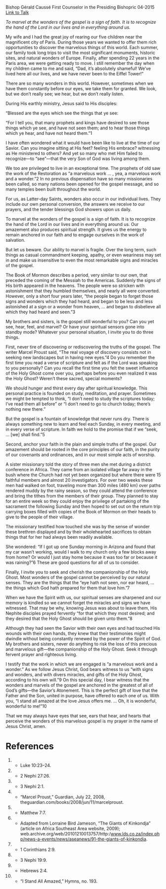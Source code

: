 Bishop Gérald Caussé
First Counselor in the Presiding Bishopric
04-2015
[Link to Talk](https://www.churchofjesuschrist.org/study/general-conference/2015/04/is-it-still-wonderful-to-you?lang=eng)

_To marvel at the wonders of the gospel is a sign of faith. It is to recognize the hand of the Lord in our lives and in everything around us._

My wife and I had the great joy of rearing our five children near the magnificent city of Paris. During those years we wanted to offer them rich opportunities to discover the marvelous things of this world. Each summer, our family took long trips to visit the most significant monuments, historic sites, and natural wonders of Europe. Finally, after spending 22 years in the Paris area, we were getting ready to move. I still remember the day when my children came to me and said, “Dad, it’s absolutely shameful! We’ve lived here all our lives, and we have never been to the Eiffel Tower!”

There are so many wonders in this world. However, sometimes when we have them constantly before our eyes, we take them for granted. We look, but we don’t really see; we hear, but we don’t really listen.

During His earthly ministry, Jesus said to His disciples:



“Blessed are the eyes which see the things that ye see:

“For I tell you, that many prophets and kings have desired to see those things which ye see, and have not seen them; and to hear those things which ye hear, and have not heard them.”1

I have often wondered what it would have been like to live at the time of our Savior. Can you imagine sitting at His feet? feeling His embrace? witnessing as He ministered to others? And yet so many who met Him failed to recognize—to “see”—that the very Son of God was living among them.

We too are privileged to live in an exceptional time. The prophets of old saw the work of the Restoration as “a marvelous work … , yea, a marvelous work and a wonder.”2 In no previous dispensation have so many missionaries been called, so many nations been opened for the gospel message, and so many temples been built throughout the world.

For us, as Latter-day Saints, wonders also occur in our individual lives. They include our own personal conversion, the answers we receive to our prayers, and the tender blessings God showers upon us daily.

To marvel at the wonders of the gospel is a sign of faith. It is to recognize the hand of the Lord in our lives and in everything around us. Our amazement also produces spiritual strength. It gives us the energy to remain anchored in our faith and to engage ourselves in the work of salvation.

But let us beware. Our ability to marvel is fragile. Over the long term, such things as casual commandment keeping, apathy, or even weariness may set in and make us insensitive to even the most remarkable signs and miracles of the gospel.

The Book of Mormon describes a period, very similar to our own, that preceded the coming of the Messiah to the Americas. Suddenly the signs of His birth appeared in the heavens. The people were so stricken with astonishment that they humbled themselves, and nearly all were converted. However, only a short four years later, “the people began to forget those signs and wonders which they had heard, and began to be less and less astonished at a sign or a wonder from heaven, … and began to disbelieve all which they had heard and seen.”3

My brothers and sisters, is the gospel still wonderful to you? Can you yet see, hear, feel, and marvel? Or have your spiritual sensors gone into standby mode? Whatever your personal situation, I invite you to do three things.

First, never tire of discovering or rediscovering the truths of the gospel. The writer Marcel Proust said, “The real voyage of discovery consists not in seeking new landscapes but in having new eyes.”4 Do you remember the first time you read a verse of scripture and felt as if the Lord was speaking to you personally? Can you recall the first time you felt the sweet influence of the Holy Ghost come over you, perhaps before you even realized it was the Holy Ghost? Weren’t these sacred, special moments?

We should hunger and thirst every day after spiritual knowledge. This personal practice is founded on study, meditation, and prayer. Sometimes we might be tempted to think, “I don’t need to study the scriptures today; I’ve read them all before” or “I don’t need to go to church today; there’s nothing new there.”

But the gospel is a fountain of knowledge that never runs dry. There is always something new to learn and feel each Sunday, in every meeting, and in every verse of scripture. In faith we hold to the promise that if we “seek, … [we] shall find.”5

Second, anchor your faith in the plain and simple truths of the gospel. Our amazement should be rooted in the core principles of our faith, in the purity of our covenants and ordinances, and in our most simple acts of worship.

A sister missionary told the story of three men she met during a district conference in Africa. They came from an isolated village far away in the bush where the Church had not yet been organized but where there were 15 faithful members and almost 20 investigators. For over two weeks these men had walked on foot, traveling more than 300 miles (480 km) over paths rendered muddy by the rainy season, so they could attend the conference and bring the tithes from the members of their group. They planned to stay for an entire week so they could enjoy the privilege of partaking of the sacrament the following Sunday and then hoped to set out on the return trip carrying boxes filled with copies of the Book of Mormon on their heads to give to the people of their village.

The missionary testified how touched she was by the sense of wonder these brethren displayed and by their wholehearted sacrifices to obtain things that for her had always been readily available.

She wondered: “If I got up one Sunday morning in Arizona and found that my car wasn’t working, would I walk to my church only a few blocks away from home? Or would I just stay home because it was too far or because it was raining?”6 These are good questions for all of us to consider.

Finally, I invite you to seek and cherish the companionship of the Holy Ghost. Most wonders of the gospel cannot be perceived by our natural senses. They are the things that the “eye hath not seen, nor ear heard, … the things which God hath prepared for them that love him.”7

When we have the Spirit with us, our spiritual senses are sharpened and our memory is kindled so we cannot forget the miracles and signs we have witnessed. That may be why, knowing Jesus was about to leave them, His Nephite disciples prayed fervently “for that which they most desired; and they desired that the Holy Ghost should be given unto them.”8

Although they had seen the Savior with their own eyes and had touched His wounds with their own hands, they knew that their testimonies might dwindle without being constantly renewed by the power of the Spirit of God. My brothers and sisters, never do anything to risk the loss of this precious and marvelous gift—the companionship of the Holy Ghost. Seek it through fervent prayer and righteous living.

I testify that the work in which we are engaged is “a marvelous work and a wonder.” As we follow Jesus Christ, God bears witness to us “with signs and wonders, and with divers miracles, and gifts of the Holy Ghost, according to his own will.”9 On this special day, I bear witness that the wonders and marvels of the gospel are anchored in the greatest of all of God’s gifts—the Savior’s Atonement. This is the perfect gift of love that the Father and the Son, united in purpose, have offered to each one of us. With you, “I stand all amazed at the love Jesus offers me. … Oh, it is wonderful, wonderful to me!”10

That we may always have eyes that see, ears that hear, and hearts that perceive the wonders of this marvelous gospel is my prayer in the name of Jesus Christ, amen.

# References
1. - Luke 10:23–24.
2. - 2 Nephi 27:26.
3. - 3 Nephi 2:1.
4. - “Marcel Proust,” Guardian, July 22, 2008, theguardian.com/books/2008/jun/11/marcelproust.
5. - Matthew 7:7.
6. - Adapted from Lorraine Bird Jameson, “The Giants of Kinkondja” (article on Africa Southeast Area website, 2009); web.archive.org/web/20101210013757/http:/www.lds.co.za/index.php/news-a-events/news/aseanews/91-the-giants-of-kinkondja.
7. - 1 Corinthians 2:9.
8. - 3 Nephi 19:9.
9. - Hebrews 2:4.
10. - “I Stand All Amazed,” Hymns, no. 193.